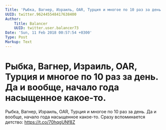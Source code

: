 ```yaml
---
Title: 'Рыбка, Вагнер, Израиль, OAR, Турция и многое по 10 раз за день. Да и вообще, начало года насыщенное какое-то.'
UUID: twitter.962445548417638400
Author:
    Title: Balancer
    UUID: twitter.user.balancer73
Date: 'Sun, 11 Feb 2018 00:57:54 +0300'
Type: Post
Markup: Text
---
```


# Рыбка, Вагнер, Израиль, OAR, Турция и многое по 10 раз за день. Да и вообще, начало года насыщенное какое-то.

Рыбка, Вагнер, Израиль, OAR, Турция и многое по 10 раз за
день. Да и вообще, начало года насыщенное какое-то. Сразу
вспоминается детство: https://t.co/70hqgUNf8Z